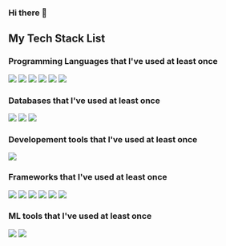 ### Hi there 👋

<!--
**FSDP0/FSDP0** is a ✨ _special_ ✨ repository because its `README.md` (this file) appears on your GitHub profile.

Here are some ideas to get you started:

- 🔭 I’m currently working on ...
- 🌱 I’m currently learning ...
- 👯 I’m looking to collaborate on ...
- 🤔 I’m looking for help with ...
- 💬 Ask me about ...
- 📫 How to reach me: ...
- 😄 Pronouns: ...
- ⚡ Fun fact: ...
-->

## My Tech Stack List

### Programming Languages that I've used at least once
<img src="https://img.shields.io/badge/C-A8B9CC?style=flat&logo=C&logoColor=white"/> <img src="https://img.shields.io/badge/C++-00599C?style=flat&logo=cplusplus&logoColor=white"/> <img src="https://img.shields.io/badge/Java-007396?style=flat&logo=OpenJDK&logoColor=white"/> <img src="https://img.shields.io/badge/JavaScript-F7DF1E?style=flat&logo=JavaScript&logoColor=white"/> <img src="https://img.shields.io/badge/TypeScropt-3178C6?style=flat&logo=TypeScript&logoColor=white"/> <img src="https://img.shields.io/badge/Dart-0175C2?style=flat&logo=Dart&logoColor=white"/>

### Databases that I've used at least once
<img src="https://img.shields.io/badge/MariaDB-003545?style=flat&logo=MariaDB&logoColor=white"/> <img src="https://img.shields.io/badge/MySQL-4479A1?style=flat&logo=MySQL&logoColor=white"/> <img src="https://img.shields.io/badge/MongoDB-47A248?style=flat&logo=MongoDB&logoColor=white"/>

### Developement tools that I've used at least once
<img src="https://img.shields.io/badge/node.js-%23339933.svg?&style=flat&logo=node.js&logoColor=white" />

### Frameworks that I've used at least once
<!-- Nest.js -->
<img src="https://img.shields.io/badge/nestjs-%23E0234E.svg?&style=flat&logo=nestjs&logoColor=white" /> <!-- React --><img src="https://img.shields.io/badge/react-%2361DAFB.svg?&style=flat&logo=react&logoColor=black" /> <!-- Svelte --><img src="https://img.shields.io/badge/svelte-%23FF3E00.svg?&style=flat&logo=svelte&logoColor=white" /> <!-- Vue --><img src="https://img.shields.io/badge/vue.js-%234FC08D.svg?&style=flat&logo=vue.js&logoColor=white" /> <!-- Spring --><img src="https://img.shields.io/badge/spring-%236DB33F.svg?&style=flat&logo=spring&logoColor=white" /> <!-- Flutter --><img src="https://img.shields.io/badge/flutter-%2302569B.svg?&style=flat&logo=flutter&logoColor=white" />

### ML tools that I've used at least once
<img src="https://img.shields.io/badge/pytorch-%23EE4C2C.svg?&style=flat&logo=pytorch&logoColor=white" /> <img src="https://img.shields.io/badge/tensorflow-%23FF6F00.svg?&style=fat&logo=tensorflow&logoColor=white" />



